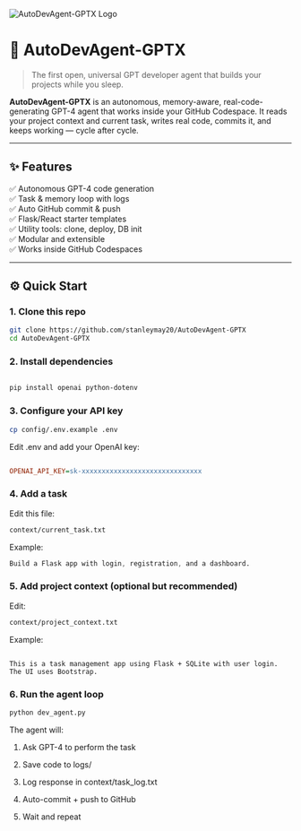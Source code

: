 
![AutoDevAgent-GPTX Logo](logo.svg)

# 🧠 AutoDevAgent-GPTX

> The first open, universal GPT developer agent that builds your projects while you sleep.

**AutoDevAgent-GPTX** is an autonomous, memory-aware, real-code-generating GPT-4 agent that works inside your GitHub Codespace. It reads your project context and current task, writes real code, commits it, and keeps working — cycle after cycle.

---

## ✨ Features

✅ Autonomous GPT-4 code generation  
✅ Task & memory loop with logs  
✅ Auto GitHub commit & push  
✅ Flask/React starter templates  
✅ Utility tools: clone, deploy, DB init  
✅ Modular and extensible  
✅ Works inside GitHub Codespaces  

---

## ⚙️ Quick Start

### 1. Clone this repo
```bash
git clone https://github.com/stanleymay20/AutoDevAgent-GPTX
cd AutoDevAgent-GPTX

```


### 2. Install dependencies

```bash

pip install openai python-dotenv

```


### 3. Configure your API key

```bash
cp config/.env.example .env

```

Edit .env and add your OpenAI key:

```ini

OPENAI_API_KEY=sk-xxxxxxxxxxxxxxxxxxxxxxxxxxxxxx

```

### 4. Add a task
Edit this file:

```bash
context/current_task.txt

```

Example:

```css
Build a Flask app with login, registration, and a dashboard.

```


### 5. Add project context (optional but recommended)
Edit:
```bash
context/project_context.txt

```

Example:

```pgsql

This is a task management app using Flask + SQLite with user login. The UI uses Bootstrap.
```

### 6. Run the agent loop

```bash
python dev_agent.py

```

The agent will:

1. Ask GPT-4 to perform the task

2. Save code to logs/

3. Log response in context/task_log.txt

4. Auto-commit + push to GitHub

5. Wait and repeat



